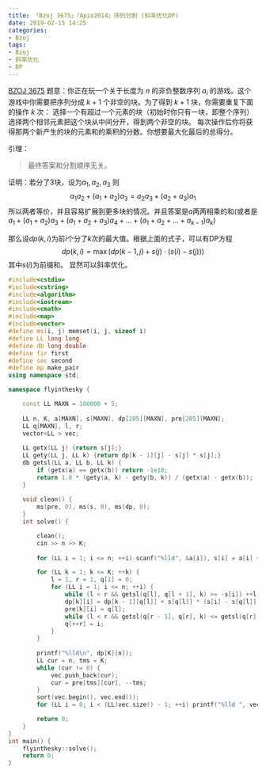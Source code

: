 ```yaml
---
title: 「Bzoj 3675」「Apio2014」序列分割 (斜率优化DP)
date: 2019-02-15 14:25
categories:
- Bzoj
tags:
- Bzoj
- 斜率优化
- DP
---
```

[BZOJ 3675](http://www.lydsy.com/JudgeOnline/problem.php?id=3675)
题意：你正在玩一个关于长度为 $n$ 的非负整数序列 $a_i$  的游戏。这个游戏中你需要把序列分成 $k+1$ 个非空的块。为了得到 $k+1$ 块，你需要重复下面的操作 $k$ 次：
选择一个有超过一个元素的块（初始时你只有一块，即整个序列）
选择两个相邻元素把这个块从中间分开，得到两个非空的块。
每次操作后你将获得那两个新产生的块的元素和的乘积的分数。你想要最大化最后的总得分。

引理：
> 最终答案和分割顺序无关。

证明：若分了$3$块，设为$a_1,a_2,a_3$
则
$$
a_1 a_2 + (a_1+a_2)a_3 = a_2 a_3 + (a_2 + a_3)a_1
$$
所以两者等价，并且容易扩展到更多块的情况。并且答案是$a$两两相乘的和(或者是$a_1 + (a_1+a_2)a_3 + (a_1+a_2+a_3)a_4 +\dots + (a_1+a_2+ \dots + a_{k-1})a_k$)

那么设$dp(k,i)$为前$i$个分了$k$次的最大值。根据上面的式子，可以有DP方程
$$
dp(k,i)=\max(dp(k-1, j)+s(j) \cdot (s(i) - s(j)))
$$
其中$s(i)$为前缀和。
显然可以斜率优化。


<!-- more -->

```c++
#include<cstdio> 
#include<cstring>
#include<algorithm>
#include<iostream>
#include<cmath>
#include<map>
#include<vector>
#define ms(i, j) memset(i, j, sizeof i)
#define LL long long
#define db long double
#define fir first
#define sec second
#define mp make_pair
using namespace std;

namespace flyinthesky {

	const LL MAXN = 100000 + 5;
	
	LL n, K, a[MAXN], s[MAXN], dp[205][MAXN], pre[205][MAXN];
	LL q[MAXN], l, r;
	vector<LL > vec;
	
	LL getx(LL j) {return s[j];}
	LL gety(LL j, LL k) {return dp[k - 1][j] - s[j] * s[j];}
	db getsl(LL a, LL b, LL k) {
		if (getx(a) == getx(b)) return -1e18;
		return 1.0 * (gety(a, k) - gety(b, k)) / (getx(a) - getx(b));
	}
	
    void clean() {
    	ms(pre, 0), ms(s, 0), ms(dp, 0);
	}
    int solve() {

    	clean();
    	cin >> n >> K;
    	
    	for (LL i = 1; i <= n; ++i) scanf("%lld", &a[i]), s[i] = a[i] + s[i - 1];

		for (LL k = 1; k <= K; ++k) {
			l = 1, r = 1, q[1] = 0;
			for (LL i = 1; i <= n; ++i) {
				while (l < r && getsl(q[l], q[l + 1], k) >= -s[i]) ++l;
				dp[k][i] = dp[k - 1][q[l]] + s[q[l]] * (s[i] - s[q[l]]);
				pre[k][i] = q[l];
				while (l < r && getsl(q[r - 1], q[r], k) <= getsl(q[r], i, k)) --r;
				q[++r] = i;
			}
		}
		
		printf("%lld\n", dp[K][n]);
		LL cur = n, tms = K;
		while (cur != 0) {
			vec.push_back(cur);
			cur = pre[tms][cur], --tms;
		}
		sort(vec.begin(), vec.end());
		for (LL i = 0; i < (LL)vec.size() - 1; ++i) printf("%lld ", vec[i]);

        return 0;
    }
}
int main() {
    flyinthesky::solve();
    return 0;
}
```
